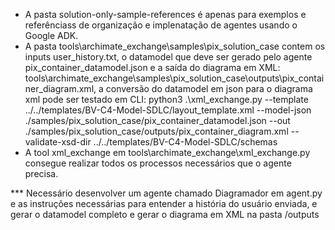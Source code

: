- A pasta solution-only-sample-references é apenas para exemplos e referênciass de organização e implenatação de agentes usando o Google ADK.
- A pasta tools\archimate_exchange\samples\pix_solution_case contem os inputs user_history.txt, o datamodel que deve ser gerado pelo agente pix_container_datamodel.json e a saída do diagrama em XML: tools\archimate_exchange\samples\pix_solution_case\outputs\pix_container_diagram.xml, a conversão do datamodel em json para o diagrama xml pode ser testado em CLI: python3 .\xml_exchange.py --template ../../templates/BV-C4-Model-SDLC/layout_template.xml --model-json ./samples/pix_solution_case/pix_container_datamodel.json --out ./samples/pix_solution_case/outputs/pix_container_diagram.xml --validate-xsd-dir ../../templates/BV-C4-Model-SDLC/schemas
- A tool xml_exchange em tools\archimate_exchange\xml_exchange.py consegue realizar todos os processos necessários que o agente precisa.

*** Necessário desenvolver um agente chamado Diagramador em agent.py e as instruções necessárias para entender a história do usuário enviada, e gerar o datamodel completo e gerar o diagrama em XML na pasta /outputs